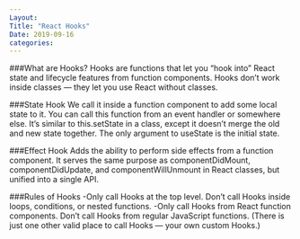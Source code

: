 ```yaml
---
Layout:
Title: "React Hooks"
Date: 2019-09-16
categories:
---
```



###What are Hooks?
Hooks are functions that let you “hook into” React state and lifecycle features from function components. Hooks don’t work inside classes — they let you use React without classes.

###State Hook
 We call it inside a function component to add some local state to it. 
 You can call this function from an event handler or somewhere else. It’s similar to this.setState in a class, except it doesn’t merge the old and new state together. 
 The only argument to useState is the initial state.

 ###Effect Hook
  Adds the ability to perform side effects from a function component. It serves the same purpose as componentDidMount, componentDidUpdate, and componentWillUnmount in React classes, but unified into a single API.

  ###Rules of Hooks
-Only call Hooks at the top level. Don’t call Hooks inside loops, conditions, or nested functions.
-Only call Hooks from React function components. Don’t call Hooks from regular JavaScript functions. (There is just one other valid place to call Hooks — your own custom Hooks.)
